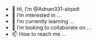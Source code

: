 - 👋 Hi, I’m @Adnan331-alqadi
- 👀 I’m interested in ...
- 🌱 I’m currently learning ...
- 💞️ I’m looking to collaborate on ...
- 📫 How to reach me ...

<!---
Adnan331-alqadi/Adnan331-alqadi is a ✨ special ✨ repository because its `README.md` (this file) appears on your GitHub profile.
You can click the Preview link to take a look at your changes.
--->
